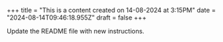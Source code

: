 +++
title = "This is a content created on 14-08-2024 at 3:15PM"
date = "2024-08-14T09:46:18.955Z"
draft = false
+++

  Update the README file with new instructions.
        